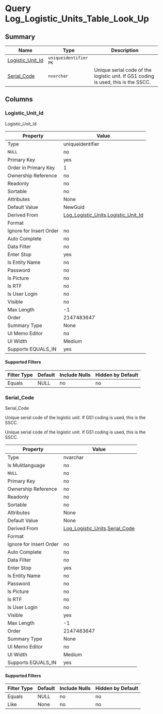 # Query Log_Logistic_Units_Table_Look_Up


## Summary

| Name | Type | Description |
| - | - | --- |
|[Logistic_Unit_Id](#logistic_unit_id)|`uniqueidentifier` `PK`||
|[Serial_Code](#serial_code)|`nvarchar` |Unique serial code of the logistic unit. If GS1 coding is used, this is the SSCC.|

## Columns

### Logistic_Unit_Id


Logistic_Unit_Id

| Property | Value |
| - | - |
|Type|uniqueidentifier|
|`NULL`|no|
|Primary Key|yes|
|Order in Primary Key|1|
|Ownership Reference|no|
|Readonly|no|
|Sortable|no|
|Attributes|None|
|Default Value|NewGuid|
|Derived From|[Log_Logistic_Units](Log_Logistic_Units.md).[Logistic_Unit_Id](Log_Logistic_Units.md#logistic_unit_id)|
|Format||
|Ignore for Insert Order|no|
|Auto Complete|no|
|Data Filter|no|
|Enter Stop|yes|
|Is Entity Name|no|
|Password|no|
|Is Picture|no|
|Is RTF|no|
|Is User Login|no|
|Visible|no|
|Max Length|-1|
|Order|2147483647|
|Summary Type|None|
|UI Memo Editor|no|
|UI Width|Medium|
|Supports EQUALS_IN|yes|

#### Supported Filters

| Filter Type | Default |Include Nulls | Hidden by Default |
| - | - | - | - |
|Equals|NULL|no|no|

### Serial_Code


Serial_Code


Unique serial code of the logistic unit. If GS1 coding is used, this is the SSCC.


Unique serial code of the logistic unit. If GS1 coding is used, this is the SSCC.

| Property | Value |
| - | - |
|Type|nvarchar|
|Is Mulitlanguage|no|
|`NULL`|no|
|Primary Key|no|
|Ownership Reference|no|
|Readonly|no|
|Sortable|no|
|Attributes|None|
|Default Value|None|
|Derived From|[Log_Logistic_Units](Log_Logistic_Units.md).[Serial_Code](Log_Logistic_Units.md#serial_code)|
|Format||
|Ignore for Insert Order|no|
|Auto Complete|no|
|Data Filter|no|
|Enter Stop|yes|
|Is Entity Name|no|
|Password|no|
|Is Picture|no|
|Is RTF|no|
|Is User Login|no|
|Visible|yes|
|Max Length|-1|
|Order|2147483647|
|Summary Type|None|
|UI Memo Editor|no|
|UI Width|Medium|
|Supports EQUALS_IN|yes|

#### Supported Filters

| Filter Type | Default |Include Nulls | Hidden by Default |
| - | - | - | - |
|Equals|NULL|no|no|
|Like|None|no|no|


